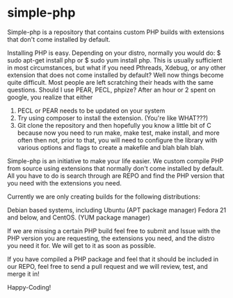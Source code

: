 # simple-php
Simple-php is a repository that contains custom PHP builds with extensions that don't come installed by default. 


Installing PHP is easy. Depending on your distro, normally you would do: $ sudo apt-get install php or $ sudo yum install php. This is usually sufficient in most circumstances, but what if you need Pthreads, Xdebug, or any other extension that does not come installed by default? Well now things become quite difficult. Most people are left scratching their heads with the same questions. Should I use PEAR, PECL, phpize? After an hour or 2 spent on google, you realize that either 

1. PECL or PEAR needs to be updated on your system
2. Try using composer to install the extension. (You're like WHAT???)
3. Git clone the repository and then hopefully you know a little bit of C because now you need to run make, make test, make install, and more often then not, prior to that, you will need to configure the library with various options and flags to create a makefile and blah blah blah. 

Simple-php is an initiative to make your life easier. We custom compile PHP from source using extensions that normally don't come installed by default. All you have to do is search through are REPO and find the PHP version that you need with the extensions you need.


Currently we are only creating builds for the following distributions:

Debian based systems, including Ubuntu (APT package manager)
Fedora 21 and below, and CentOS. (YUM package manager)


If we are missing a certain PHP build feel free to submit and Issue with the PHP version you are requesting, the extensions you need, and the distro you need it for. We will get to it as soon as possible. 

If you have compiled a PHP package and feel that it should be included in our REPO, feel free to send a pull request and we will review, test, and merge it in!



Happy-Coding! 
